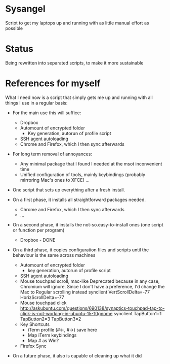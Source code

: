 # Sysangel

Script to get my laptops up and running with as little manual effort as possible

# Status

Being rewritten into separated scripts, to make it more sustainable

# References for myself

What I need now is a script that simply gets me up and running with all things I use in a regular basis:
- For the main use this will suffice:
  - Dropbox
  - Automount of encrypted folder
    - Key generation, autorun of profile script
  - SSH agent autoloading
  - Chrome and Firefox, which I then sync afterwards
- For long term removal of annoyances:
  - Any minimal package that I found I needed at the msot inconvenient time
  - Unified configuration of tools, mainly keybindings (probably mirroring Mac's ones to XFCE)
...
- One script that sets up everything after a fresh install.
- On a first phase, it installs all straightforward packages needed.
  - Chrome and Firefox, which I then sync afterwards
  - ...
- On a second phase, it installs the not-so.easy-to-install ones (one script or function per program)
  - Dropbox - DONE
- On a third phase, it copies configuration files and scripts until the behaviour is the same across machines
  - Automount of encrypted folder
    - key generation, autorun of profile script
  - SSH agent autoloading
  - Mouse touchpad scroll, mac-like
    Deprecated because in any case, Chromium will ignore.
    Since I don't have a preference, I'd change the Mac to Regular scrolling instead
    synclient VertScrollDelta=-77 HorizScrollDelta=-77
  - Mouse touchpad click
    http://askubuntu.com/questions/690138/synaptics-touchpad-tap-to-click-is-not-working-in-ubuntu-15-10gnome
    synclient TapButton1=1 TapButton2=3 TapButton3=2
  - Key Shortcuts
    - iTerm profile (#<-, #->) save here
    - Map iTerm keybindings
    - Map # as Win?
  - Firefox Sync

- On a future phase, it also is capable of cleaning up what it did

